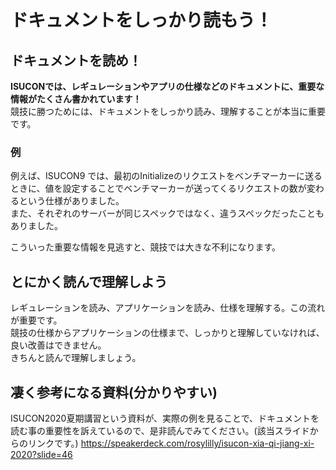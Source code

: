 # ドキュメントをしっかり読もう！

## ドキュメントを読め！
**ISUCONでは、レギュレーションやアプリの仕様などのドキュメントに、重要な情報がたくさん書かれています！**  
競技に勝つためには、ドキュメントをしっかり読み、理解することが本当に重要です。

### 例
例えば、ISUCON9 では、最初のInitializeのリクエストをベンチマーカーに送るときに、値を設定することでベンチマーカーが送ってくるリクエストの数が変わるという仕様がありました。  
また、それぞれのサーバーが同じスペックではなく、違うスペックだったこともありました。  

こういった重要な情報を見逃すと、競技では大きな不利になります。
## とにかく読んで理解しよう
レギュレーションを読み、アプリケーションを読み、仕様を理解する。この流れが重要です。  
競技の仕様からアプリケーションの仕様まで、しっかりと理解していなければ、良い改善はできません。  
きちんと読んで理解しましょう。

## 凄く参考になる資料(分かりやすい)
ISUCON2020夏期講習という資料が、実際の例を見ることで、ドキュメントを読む事の重要性を訴えているので、是非読んでみてください。(該当スライドからのリンクです。)
https://speakerdeck.com/rosylilly/isucon-xia-qi-jiang-xi-2020?slide=46
